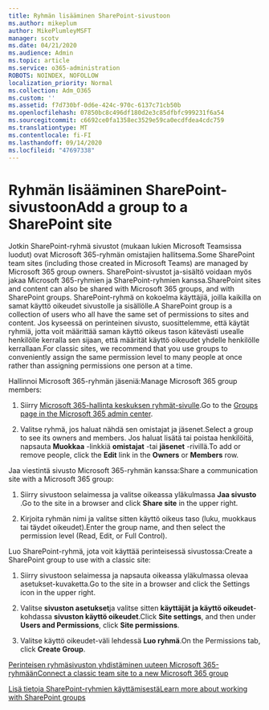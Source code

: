 ```yaml
---
title: Ryhmän lisääminen SharePoint-sivustoon
ms.author: mikeplum
author: MikePlumleyMSFT
manager: scotv
ms.date: 04/21/2020
ms.audience: Admin
ms.topic: article
ms.service: o365-administration
ROBOTS: NOINDEX, NOFOLLOW
localization_priority: Normal
ms.collection: Adm_O365
ms.custom: ''
ms.assetid: f7d730bf-0d6e-424c-970c-6137c71cb50b
ms.openlocfilehash: 07850bc8c496df180d2e3c85dfbfc999231f6a54
ms.sourcegitcommit: c6692ce0fa1358ec3529e59ca0ecdfdea4cdc759
ms.translationtype: MT
ms.contentlocale: fi-FI
ms.lasthandoff: 09/14/2020
ms.locfileid: "47697338"
---
```

# <a name="add-a-group-to-a-sharepoint-site"></a><span data-ttu-id="13794-102">Ryhmän lisääminen SharePoint-sivustoon</span><span class="sxs-lookup"><span data-stu-id="13794-102">Add a group to a SharePoint site</span></span>

<span data-ttu-id="13794-103">Jotkin SharePoint-ryhmä sivustot (mukaan lukien Microsoft Teamsissa luodut) ovat Microsoft 365-ryhmän omistajien hallitsema.</span><span class="sxs-lookup"><span data-stu-id="13794-103">Some SharePoint team sites (including those created in Microsoft Teams) are managed by Microsoft 365 group owners.</span></span> <span data-ttu-id="13794-104">SharePoint-sivustot ja-sisältö voidaan myös jakaa Microsoft 365-ryhmien ja SharePoint-ryhmien kanssa.</span><span class="sxs-lookup"><span data-stu-id="13794-104">SharePoint sites and content can also be shared with Microsoft 365 groups, and with SharePoint groups.</span></span> <span data-ttu-id="13794-105">SharePoint-ryhmä on kokoelma käyttäjiä, joilla kaikilla on samat käyttö oikeudet sivustolle ja sisällölle.</span><span class="sxs-lookup"><span data-stu-id="13794-105">A SharePoint group is a collection of users who all have the same set of permissions to sites and content.</span></span> <span data-ttu-id="13794-106">Jos kyseessä on perinteinen sivusto, suosittelemme, että käytät ryhmiä, jotta voit määrittää saman käyttö oikeus tason kätevästi usealle henkilölle kerralla sen sijaan, että määrität käyttö oikeudet yhdelle henkilölle kerrallaan.</span><span class="sxs-lookup"><span data-stu-id="13794-106">For classic sites, we recommend that you use groups to conveniently assign the same permission level to many people at once rather than assigning permissions one person at a time.</span></span>
  
<span data-ttu-id="13794-107">Hallinnoi Microsoft 365-ryhmän jäseniä:</span><span class="sxs-lookup"><span data-stu-id="13794-107">Manage Microsoft 365 group members:</span></span>
  
1. <span data-ttu-id="13794-108">Siirry [Microsoft 365-hallinta keskuksen ryhmät-sivulle](https://portal.office.com/adminportal/home#/groups).</span><span class="sxs-lookup"><span data-stu-id="13794-108">Go to the [Groups page in the Microsoft 365 admin center](https://portal.office.com/adminportal/home#/groups).</span></span>
    
2. <span data-ttu-id="13794-109">Valitse ryhmä, jos haluat nähdä sen omistajat ja jäsenet.</span><span class="sxs-lookup"><span data-stu-id="13794-109">Select a group to see its owners and members.</span></span> <span data-ttu-id="13794-110">Jos haluat lisätä tai poistaa henkilöitä, napsauta **Muokkaa** -linkkiä **omistajat** -tai **jäsenet** -rivillä.</span><span class="sxs-lookup"><span data-stu-id="13794-110">To add or remove people, click the **Edit** link in the **Owners** or **Members** row.</span></span> 
    
<span data-ttu-id="13794-111">Jaa viestintä sivusto Microsoft 365-ryhmän kanssa:</span><span class="sxs-lookup"><span data-stu-id="13794-111">Share a communication site with a Microsoft 365 group:</span></span>
  
1. <span data-ttu-id="13794-112">Siirry sivustoon selaimessa ja valitse oikeassa yläkulmassa **Jaa sivusto** .</span><span class="sxs-lookup"><span data-stu-id="13794-112">Go to the site in a browser and click **Share site** in the upper right.</span></span> 
    
2. <span data-ttu-id="13794-113">Kirjoita ryhmän nimi ja valitse sitten käyttö oikeus taso (luku, muokkaus tai täydet oikeudet).</span><span class="sxs-lookup"><span data-stu-id="13794-113">Enter the group name, and then select the permission level (Read, Edit, or Full Control).</span></span>
    
<span data-ttu-id="13794-114">Luo SharePoint-ryhmä, jota voit käyttää perinteisessä sivustossa:</span><span class="sxs-lookup"><span data-stu-id="13794-114">Create a SharePoint group to use with a classic site:</span></span>
  
1. <span data-ttu-id="13794-115">Siirry sivustoon selaimessa ja napsauta oikeassa yläkulmassa olevaa asetukset-kuvaketta.</span><span class="sxs-lookup"><span data-stu-id="13794-115">Go to the site in a browser and click the Settings icon in the upper right.</span></span>
    
2. <span data-ttu-id="13794-116">Valitse **sivuston asetukset**ja valitse sitten **käyttäjät ja käyttö oikeudet**-kohdassa **sivuston käyttö oikeudet**.</span><span class="sxs-lookup"><span data-stu-id="13794-116">Click **Site settings**, and then under **Users and Permissions**, click **Site permissions**.</span></span>
    
3. <span data-ttu-id="13794-117">Valitse käyttö oikeudet-väli lehdessä **Luo ryhmä**.</span><span class="sxs-lookup"><span data-stu-id="13794-117">On the Permissions tab, click **Create Group**.</span></span>
    
[<span data-ttu-id="13794-118">Perinteisen ryhmäsivuston yhdistäminen uuteen Microsoft 365-ryhmään</span><span class="sxs-lookup"><span data-stu-id="13794-118">Connect a classic team site to a new Microsoft 365 group</span></span>](https://go.microsoft.com/fwlink/?linkid=2008654)
  
[<span data-ttu-id="13794-119">Lisä tietoja SharePoint-ryhmien käyttämisestä</span><span class="sxs-lookup"><span data-stu-id="13794-119">Learn more about working with SharePoint groups</span></span>](https://go.microsoft.com/fwlink/?linkid=874658)
  

